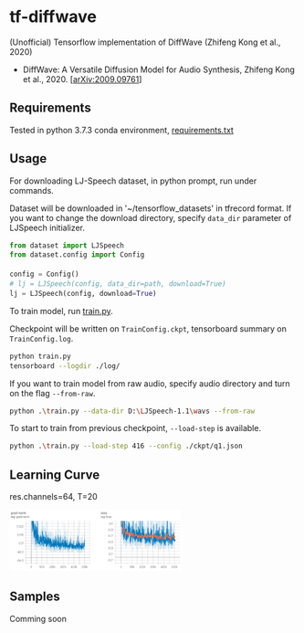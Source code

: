 # tf-diffwave
(Unofficial) Tensorflow implementation of DiffWave (Zhifeng Kong et al., 2020)

- DiffWave: A Versatile Diffusion Model for Audio Synthesis, Zhifeng Kong et al., 2020. [[arXiv:2009.09761](https://arxiv.org/abs/2009.09761)]

## Requirements

Tested in python 3.7.3 conda environment, [requirements.txt](./requirements.txt)

## Usage

For downloading LJ-Speech dataset, in python prompt, run under commands.

Dataset will be downloaded in '~/tensorflow_datasets' in tfrecord format. If you want to change the download directory, specify `data_dir` parameter of LJSpeech initializer.

```python
from dataset import LJSpeech
from dataset.config import Config

config = Config()
# lj = LJSpeech(config, data_dir=path, download=True)
lj = LJSpeech(config, download=True) 
```

To train model, run [train.py](./train.py). 

Checkpoint will be written on `TrainConfig.ckpt`, tensorboard summary on `TrainConfig.log`.

```bash
python train.py
tensorboard --logdir ./log/
```

If you want to train model from raw audio, specify audio directory and turn on the flag `--from-raw`.

```bash
python .\train.py --data-dir D:\LJSpeech-1.1\wavs --from-raw
```

To start to train from previous checkpoint, `--load-step` is available.

```bash
python .\train.py --load-step 416 --config ./ckpt/q1.json
```

## Learning Curve

res.channels=64, T=20

<img src="./rsrc/loss.png" width="60%">

## Samples

Comming soon
